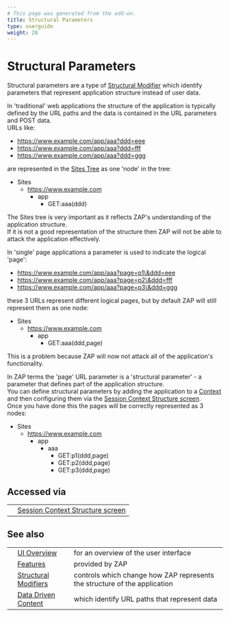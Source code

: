 ```yaml
---
# This page was generated from the add-on.
title: Structural Parameters
type: userguide
weight: 28
---
```


# Structural Parameters

Structural parameters are a type of [Structural Modifier](/docs/desktop/start/features/structmods/)
which identify parameters that represent application structure instead of user data.  

In 'traditional' web applications the structure of the application is typically defined by the URL paths
and the data is contained in the URL parameters and POST data.  
URLs like:

* https://www.example.com/app/aaa?ddd=eee
* https://www.example.com/app/aaa?ddd=fff
* https://www.example.com/app/aaa?ddd=ggg

are represented in the [Sites Tree](/docs/desktop/start/features/sitestree/) as one 'node' in the tree:

* Sites
    * https://www.example.com
        * app
            * GET:aaa(ddd)

The Sites tree is very important as it reflects ZAP's understanding of the application structure.  
If it is not a good representation of the structure then ZAP will not be able to attack the application effectively.  

In 'single' page applications a parameter is used to indicate the logical 'page':

* https://www.example.com/app/aaa?page=p1\&ddd=eee
* https://www.example.com/app/aaa?page=p2\&ddd=fff
* https://www.example.com/app/aaa?page=p3\&ddd=ggg

these 3 URLs represent different logical pages, but by default ZAP will still represent them as one node:


* Sites
    * https://www.example.com
        * app
            * GET:aaa(ddd,page)

This is a problem because ZAP will now not attack all of the application's functionality.  

In ZAP terms the 'page' URL parameter is a 'structural parameter' - a parameter that defines part of the application structure.  
You can define structural parameters by adding the application to a [Context](/docs/desktop/start/features/contexts/) and then configuring them via the [Session Context Structure screen](/docs/desktop/ui/dialogs/session/context-struct/).  
Once you have done this the pages will be correctly represented as 3 nodes:

* Sites
    * https://www.example.com
        * app
            * aaa
                * GET:p1(ddd,page)
                * GET:p2(ddd,page)
                * GET:p3(ddd,page)

## Accessed via

|   |                                                                                      |
|---|--------------------------------------------------------------------------------------|
|   | [Session Context Structure screen](/docs/desktop/ui/dialogs/session/context-struct/) |

## See also

|   |                                                                  |                                                                           |
|---|------------------------------------------------------------------|---------------------------------------------------------------------------|
|   | [UI Overview](/docs/desktop/ui/)                                 | for an overview of the user interface                                     |
|   | [Features](/docs/desktop/start/features/)                        | provided by ZAP                                                           |
|   | [Structural Modifiers](/docs/desktop/start/features/structmods/) | controls which change how ZAP represents the structure of the application |
|   | [Data Driven Content](/docs/desktop/start/features/ddc/)         | which identify URL paths that represent data                              |
